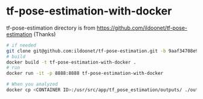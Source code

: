 # tf-pose-estimation-with-docker

tf-pose-estimation directory is from https://github.com/ildoonet/tf-pose-estimation (Thanks)

```bash
# if needed
git clone git@github.com:ildoonet/tf-pose-estimation.git -b 9aaf34708e9863eeab9685a7ec52a45f3b576e2d
# build
docker build -t tf-pose-estimation-with-docker .
# run
docker run -it -p 8888:8888 tf-pose-estimation-with-docker
```





```bash
# When you analyzed
docker cp <CONTAINER ID>:/usr/src/app/tf_pose_estimation/outputs/ ./outputs/
```

